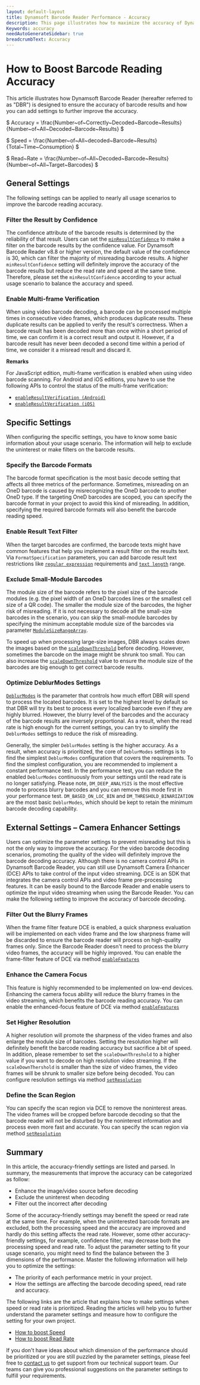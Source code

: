 ```yaml
---
layout: default-layout
title: Dynamsoft Barcode Reader Performance - Accuracy
description: This page illustrates how to maximize the accuracy of Dynamsoft Barcode Reader
Keywords: accuracy
needAutoGenerateSidebar: true
breadcrumbText: Accuracy
---
```


<script src="https://cdn.mathjax.org/mathjax/latest/MathJax.js?config=TeX-AMS-MML_HTMLorMML" type="text/javascript"></script>

<script type="text/x-mathjax-config">

    MathJax.Hub.Config({

        tex2jax: {

        skipTags: ['script', 'noscript', 'style', 'textarea', 'pre'],

        inlineMath: [['$','$']]

        }

    });

</script>

# How to Boost Barcode Reading Accuracy

This article illustrates how Dynamsoft Barcode Reader (hereafter referred to as "DBR") is designed to ensure the accuracy of barcode results and how you can add settings to further improve the accuracy.

$ Accuracy = \frac{Number~of~Correctly~Decoded~Barcode~Results}{Number~of~All~Decoded~Barcode~Results} $

$ Speed = \frac{Number~of~All~decoded~Barcode~Results}{Total~Time~Consumption} $

$ Read~Rate = \frac{Number~of~All~Decoded~Barcode~Results}{Number~of~All~Target~Barcodes} $

## General Settings

The following settings can be applied to nearly all usage scenarios to improve the barcode reading accuracy.

### Filter the Result by Confidence

The confidence attribute of the barcode results is determined by the reliability of that result. Users can set the [`minResultConfidence`]({{site.parameters_reference}}min-result-confidence.html) to make a filter on the barcode results by the confidence value. For Dynamsoft Barcode Reader v8.8 or higher version, the default value of the confidence is 30, which can filter the majority of misreading barcode results. A higher `minResultConfidence` setting will definitely improve the accuracy of the barcode results but reduce the read rate and speed at the same time. Therefore, please set the `minResultConfidence` according to your actual usage scenario to balance the accuracy and speed.

### Enable Multi-frame Verification

When using video barcode decoding, a barcode can be processed multiple times in consecutive video frames, which produces duplicate results. These duplicate results can be applied to verify the result's correctness. When a barcode result has been decoded more than once within a short period of time, we can confirm it is a correct result and output it. However, if a barcode result has never been decoded a second time within a period of time, we consider it a misread result and discard it.

**Remarks**

For JavaScript edition, multi-frame verification is enabled when using video barcode scanning. For Android and iOS editions, you have to use the following APIs to control the status of the multi-frame verification:

- [`enableResultVerification (Android)`]({{site.android_api}}primary-result.html#enableresultverification)
- [`enableResultVerification (iOS)`]({{site.oc_api}}primary-result.html#enableresultverification)

## Specific Settings

When configuring the specific settings, you have to know some basic information about your usage scenario. The information will help to exclude the uninterest or make filters on the barcode results.

### Specify the Barcode Formats

The barcode format specification is the most basic decode setting that affects all three metrics of the performance. Sometimes, misreading on an OneD barcode is caused by misrecognizing the OneD barcode to another OneD type. If the targeting OneD barcodes are scoped, you can specify the barcode format in your project to avoid this kind of misreading. In addition, specifying the required barcode formats will also benefit the barcode reading speed.

### Enable Result Text Filter

When the target barcodes are confirmed, the barcode texts might have common features that help you implement a result filter on the results text. Via `FormatSpecification` parameters, you can add barcode result text restrictions like [`regular expression`]({{site.parameters_reference}}barcode-text-regex-pattern.html) requirements and [`text length`]({{site.parameters_reference}}barcode-text-length-range-array.html) range.

### Exclude Small-Module Barcodes

The module size of the barcode refers to the pixel size of the barcode modules (e.g. the pixel width of an OneD barcodes lines or the smallest cell size of a QR code). The smaller the module size of the barcodes, the higher risk of misreading. If it is not necessary to decode all the small-size barcodes in the scenario, you can skip the small-module barcodes by specifying the minimum acceptable module size of the barcodes via parameter [`ModuleSizeRangeArray`]({{site.parameters_reference}}module-size-range-array.html).

To speed up when processing large-size images, DBR always scales down the images based on the [`scaleDownThreshold`]({{site.parameters_reference}}scale-down-threshold.html) before decoding. However, sometimes the barcode on the image might be shrunk too small. You can also increase the [`scaleDownThreshold`]({{site.parameters_reference}}scale-down-threshold.html) value to ensure the module size of the barcodes are big enough to get correct barcode results.

### Optimize DeblurModes Settings

[`DeblurModes`]({{site.parameters_reference}}deblur-modes.html) is the parameter that controls how much effort DBR will spend to process the located barcodes. It is set to the highest level by default so that DBR will try its best to process every localized barcode even if they are highly blurred. However, the blurry level of the barcodes and the accuracy of the barcode results are inversely proportional. As a result, when the read rate is high enough for the current settings, you can try to simplify the `DeblurModes` settings to reduce the risk of misreading.

Generally, the simpler `DeblurModes` setting is the higher accuracy. As a result, when accuracy is prioritized, the core of `DeblurModes` settings is to find the simplest `DeblurModes` configuration that covers the requirements. To find the simplest configuration, you are recommended to implement a constant performance test. In the performance test, you can reduce the enabled `DeblurModes` continuously from your settings until the read rate is no longer satisfying. Please note, `DM_DEEP_ANALYSIS` is the most effective mode to process blurry barcodes and you can remove this mode first in your performance test. `DM_BASED_ON_LOC_BIN` and `DM_THRESHOLD_BINARIZATION` are the most basic `DeblurModes`, which should be kept to retain the minimum barcode decoding capability.

## External Settings – Camera Enhancer Settings

Users can optimize the parameter settings to prevent misreading but this is not the only way to improve the accuracy. For the video barcode decoding scenarios, promoting the quality of the video will definitely improve the barcode decoding accuracy. Although there is no camera control APIs in Dynamsoft Barcode Reader, you can still use Dynamsoft Camera Enhancer (DCE) APIs to take control of the input video streaming. DCE is an SDK that integrates the camera control APIs and video frame pre-processing features. It can be easily bound to the Barcode Reader and enable users to optimize the input video streaming when using the Barcode Reader. You can make the following setting to improve the accuracy of barcode decoding.

### Filter Out the Blurry Frames

When the frame filter feature DCE is enabled, a quick sharpness evaluation will be implemented on each video frame and the low sharpness frame will be discarded to ensure the barcode reader will process on high-quality frames only. Since the Barcode Reader doesn't need to process the blurry video frames, the accuracy will be highly improved. You can enable the frame-filter feature of DCE via method <a href="https://www.dynamsoft.com/camera-enhancer/docs/programming/android/primary-api/camera-enhancer.html?ver=latest#enablefeatures" target="_blank">`enableFeatures`</a>

### Enhance the Camera Focus

This feature is highly recommended to be implemented on low-end devices. Enhancing the camera focus ability will reduce the blurry frames in the video streaming, which benefits the barcode reading accuracy. You can enable the enhanced-focus feature of DCE via method <a href="https://www.dynamsoft.com/camera-enhancer/docs/programming/android/primary-api/camera-enhancer.html?ver=latest#enablefeatures" target="_blank">`enableFeatures`</a>

### Set Higher Resolution

A higher resolution will promote the sharpness of the video frames and also enlarge the module size of barcodes. Setting the resolution higher will definitely benefit the barcode reading accuracy but sacrifice a bit of speed. In addition, please remember to set the `scaleDownThreshold` to a higher value if you want to decode on high resolution video streaming. If the `scaleDownThershold` is smaller than the size of video frames, the video frames will be shrunk to smaller size before being decoded. You can configure resolution settings via method <a href="https://www.dynamsoft.com/camera-enhancer/docs/programming/android/primary-api/camera-enhancer.html?ver=latest#setresolution" target="_blank">`setResolution`</a>

### Define the Scan Region

You can specify the scan region via DCE to remove the noninterest areas. The video frames will be cropped before barcode decoding so that the barcode reader will not be disturbed by the noninterest information and process even more fast and accurate. You can specify the scan region via method <a href="https://www.dynamsoft.com/camera-enhancer/docs/programming/android/primary-api/camera-enhancer.html?ver=latest#setresolution" target="_blank">`setResolution`</a>

## Summary

In this article, the accuracy-friendly settings are listed and parsed. In summary, the measurements that improve the accuracy can be categorized as follow:

- Enhance the image/video source before decoding
- Exclude the uninterest when decoding
- Filter out the incorrect after decoding

Some of the accuracy-friendly settings may benefit the speed or read rate at the same time. For example, when the uninterested barcode formats are excluded, both the processing speed and the accuracy are improved and hardly do this setting affects the read rate. However, some other accuracy-friendly settings, for example, confidence filter, may decrease both the processing speed and read rate. To adjust the parameter setting to fit your usage scenario, you might need to find the balance between the 3 dimensions of the performance. Master the following information will help you to optimize the settings:

- The priority of each performance metric in your project.
- How the settings are affecting the barcode decoding speed, read rate and accuracy.

The following links are the article that explains how to make settings when speed or read rate is prioritized. Reading the articles will help you to further understand the parameter settings and measure how to configure the setting for your own project.

- [How to boost Speed](speed.md)
- [How to boost Read Rate](read-rate.md)

If you don't have ideas about which dimension of the performance should be prioritized or you are still puzzled by the parameter settings, please feel free to <a href="https://www.dynamsoft.com/company/contact/" target="_blank">contact us</a> to get support from our technical support team. Our teams can give you professional suggestions on the parameter settings to fulfill your requirements.

<!--

## Optional Settings

The following parameter settings do not have obvious effects but still benefit the barcode decoding accuracy.

### Remove the Texture

`TextureDetectionModes` is designed for detecting and removing the texture on the image. When `TextureDetecttionModes` is set to `TDM_GENERAL_WIDTH_CONCENTRATION`, you can set the sensitivity level of texture detection. The value range is between 1 to 9 and the larger the value of this parameter, the more obvious the texture detection effect is.

If there exists texture area on the image, the `TextureDetectionModes` will definitely improve both the barcode decoding speed and accuracy. However, if there doesn't exist a texture area, the barcode decoding speed will be declined.

### Filter out the Text

`TextFilterModes` is designed for filtering the text on the image. Set the `TextFilterModes` to `TFM_GENERAL_CONTOUR` to make the text filter. The text filter is also available for sensitivity level settings from 1 to 9. Please note, the text filter will have no effects when you are using localization modes `LM_CONNECTED_BLOCKS` and `LM_SCAN_DIRECTLY`.

If there exists a text area on the image, the `TextFilterModes` will definitely improve both the barcode decoding speed and accuracy. However, if there doesn't exist a text area, the barcode decoding speed will be declined.

-->
